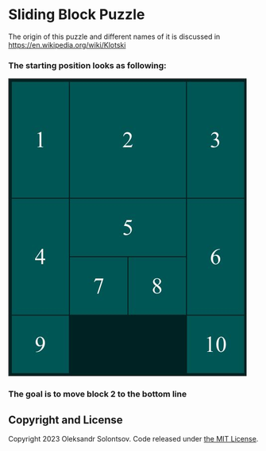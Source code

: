 # Sliding Block Puzzle

The origin of this puzzle and different names of it is discussed in https://en.wikipedia.org/wiki/Klotski

### The starting position looks as following:

![Application Screenshot](./images/screen.jpg)

### The goal is to move block 2 to the bottom line

## Copyright and License

Copyright 2023 Oleksandr Solontsov. Code released under [the MIT License](./LICENSE.txt).

